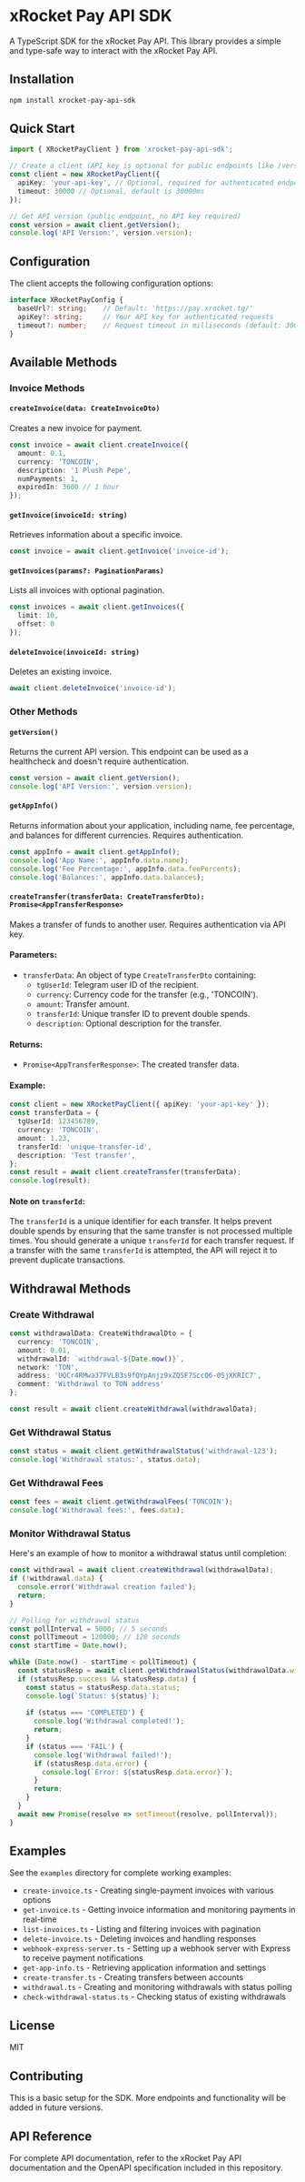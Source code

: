 # xRocket Pay API SDK

A TypeScript SDK for the xRocket Pay API. This library provides a simple and type-safe way to interact with the xRocket Pay API.

## Installation

```bash
npm install xrocket-pay-api-sdk
```

## Quick Start

```typescript
import { XRocketPayClient } from 'xrocket-pay-api-sdk';

// Create a client (API key is optional for public endpoints like /version)
const client = new XRocketPayClient({
  apiKey: 'your-api-key', // Optional, required for authenticated endpoints
  timeout: 30000 // Optional, default is 30000ms
});

// Get API version (public endpoint, no API key required)
const version = await client.getVersion();
console.log('API Version:', version.version);
```

## Configuration

The client accepts the following configuration options:

```typescript
interface XRocketPayConfig {
  baseUrl?: string;    // Default: 'https://pay.xrocket.tg/'
  apiKey?: string;     // Your API key for authenticated requests
  timeout?: number;    // Request timeout in milliseconds (default: 30000)
}
```

## Available Methods

### Invoice Methods

#### `createInvoice(data: CreateInvoiceDto)`

Creates a new invoice for payment.

```typescript
const invoice = await client.createInvoice({
  amount: 0.1,
  currency: 'TONCOIN',
  description: '1 Plush Pepe',
  numPayments: 1,
  expiredIn: 3600 // 1 hour
});
```

#### `getInvoice(invoiceId: string)`

Retrieves information about a specific invoice.

```typescript
const invoice = await client.getInvoice('invoice-id');
```

#### `getInvoices(params?: PaginationParams)`

Lists all invoices with optional pagination.

```typescript
const invoices = await client.getInvoices({
  limit: 10,
  offset: 0
});
```

#### `deleteInvoice(invoiceId: string)`

Deletes an existing invoice.

```typescript
await client.deleteInvoice('invoice-id');
```

### Other Methods

#### `getVersion()`

Returns the current API version. This endpoint can be used as a healthcheck and doesn't require authentication.

```typescript
const version = await client.getVersion();
console.log('API Version:', version.version);
```

#### `getAppInfo()`

Returns information about your application, including name, fee percentage, and balances for different currencies. Requires authentication.

```typescript
const appInfo = await client.getAppInfo();
console.log('App Name:', appInfo.data.name);
console.log('Fee Percentage:', appInfo.data.feePercents);
console.log('Balances:', appInfo.data.balances);
```

#### `createTransfer(transferData: CreateTransferDto): Promise<AppTransferResponse>`

Makes a transfer of funds to another user. Requires authentication via API key.

#### Parameters:
- `transferData`: An object of type `CreateTransferDto` containing:
  - `tgUserId`: Telegram user ID of the recipient.
  - `currency`: Currency code for the transfer (e.g., 'TONCOIN').
  - `amount`: Transfer amount.
  - `transferId`: Unique transfer ID to prevent double spends.
  - `description`: Optional description for the transfer.

#### Returns:
- `Promise<AppTransferResponse>`: The created transfer data.

#### Example:
```typescript
const client = new XRocketPayClient({ apiKey: 'your-api-key' });
const transferData = {
  tgUserId: 123456789,
  currency: 'TONCOIN',
  amount: 1.23,
  transferId: 'unique-transfer-id',
  description: 'Test transfer',
};
const result = await client.createTransfer(transferData);
console.log(result);
```

#### Note on `transferId`:
The `transferId` is a unique identifier for each transfer. It helps prevent double spends by ensuring that the same transfer is not processed multiple times. You should generate a unique `transferId` for each transfer request. If a transfer with the same `transferId` is attempted, the API will reject it to prevent duplicate transactions.

## Withdrawal Methods

### Create Withdrawal

```typescript
const withdrawalData: CreateWithdrawalDto = {
  currency: 'TONCOIN',
  amount: 0.01,
  withdrawalId: `withdrawal-${Date.now()}`,
  network: 'TON',
  address: 'UQCr4RMwa37FVLB3s9fQYpAnjz9xZQSF7SccQ6-0SjXKRIC7',
  comment: 'Withdrawal to TON address'
};

const result = await client.createWithdrawal(withdrawalData);
```

### Get Withdrawal Status

```typescript
const status = await client.getWithdrawalStatus('withdrawal-123');
console.log('Withdrawal status:', status.data);
```

### Get Withdrawal Fees

```typescript
const fees = await client.getWithdrawalFees('TONCOIN');
console.log('Withdrawal fees:', fees.data);
```

### Monitor Withdrawal Status

Here's an example of how to monitor a withdrawal status until completion:

```typescript
const withdrawal = await client.createWithdrawal(withdrawalData);
if (!withdrawal.data) {
  console.error('Withdrawal creation failed');
  return;
}

// Polling for withdrawal status
const pollInterval = 5000; // 5 seconds
const pollTimeout = 120000; // 120 seconds
const startTime = Date.now();

while (Date.now() - startTime < pollTimeout) {
  const statusResp = await client.getWithdrawalStatus(withdrawalData.withdrawalId);
  if (statusResp.success && statusResp.data) {
    const status = statusResp.data.status;
    console.log(`Status: ${status}`);
    
    if (status === 'COMPLETED') {
      console.log('Withdrawal completed!');
      return;
    }
    if (status === 'FAIL') {
      console.log('Withdrawal failed!');
      if (statusResp.data.error) {
        console.log(`Error: ${statusResp.data.error}`);
      }
      return;
    }
  }
  await new Promise(resolve => setTimeout(resolve, pollInterval));
}
```

## Examples

See the `examples` directory for complete working examples:

- `create-invoice.ts` - Creating single-payment invoices with various options
- `get-invoice.ts` - Getting invoice information and monitoring payments in real-time
- `list-invoices.ts` - Listing and filtering invoices with pagination
- `delete-invoice.ts` - Deleting invoices and handling responses
- `webhook-express-server.ts` - Setting up a webhook server with Express to receive payment notifications
- `get-app-info.ts` - Retrieving application information and settings
- `create-transfer.ts` - Creating transfers between accounts
- `withdrawal.ts` - Creating and monitoring withdrawals with status polling
- `check-withdrawal-status.ts` - Checking status of existing withdrawals

## License

MIT

## Contributing

This is a basic setup for the SDK. More endpoints and functionality will be added in future versions.

## API Reference

For complete API documentation, refer to the xRocket Pay API documentation and the OpenAPI specification included in this repository. 